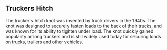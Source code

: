 ## Truckers Hitch

The trucker's hitch knot was invented by truck drivers in the 1940s. The knot was designed to securely fasten loads to the back of their trucks, and was known for its ability to tighten under load. The knot quickly gained popularity among truckers and is still widely used today for securing loads on trucks, trailers and other vehicles.
